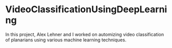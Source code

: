 # VideoClassificationUsingDeepLearning

In this project, Alex Lehner and I worked on automizing video classification of planarians using various machine learning techniques. 
